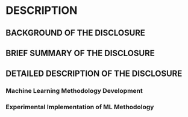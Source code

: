 # DESCRIPTION

## BACKGROUND OF THE DISCLOSURE

## BRIEF SUMMARY OF THE DISCLOSURE

## DETAILED DESCRIPTION OF THE DISCLOSURE

### Machine Learning Methodology Development

### Experimental Implementation of ML Methodology

